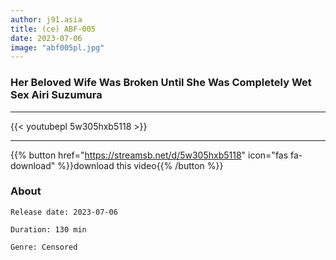 ```yaml
---
author: j91.asia
title: (ce) ABF-005
date: 2023-07-06
image: "abf005pl.jpg"
---
```


### Her Beloved Wife Was Broken Until She Was Completely Wet Sex Airi Suzumura
___

{{< youtubepl 5w305hxb5118 >}}
___

{{% button href="https://streamsb.net/d/5w305hxb5118" icon="fas fa-download" %}}download this video{{% /button %}}
### About

`Release date: 2023-07-06`

`Duration: 130 min`

`Genre:	Censored`